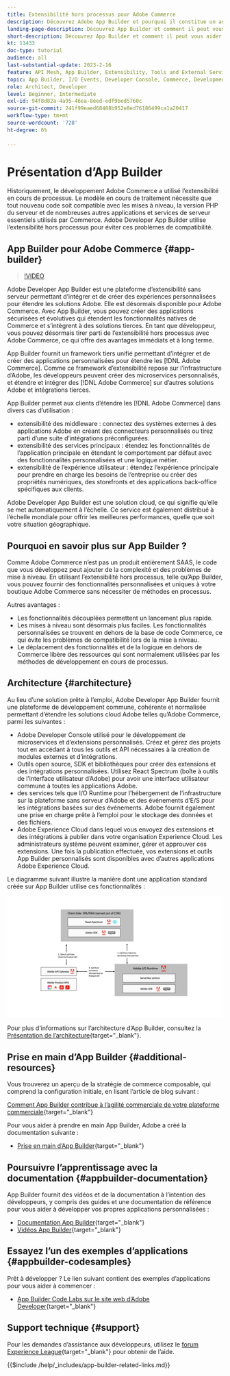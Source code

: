 ```yaml
---
title: Extensibilité hors processus pour Adobe Commerce
description: Découvrez Adobe App Builder et pourquoi il constitue un aspect important de l’extensibilité hors processus.
landing-page-description: Découvrez App Builder et comment il peut vous aider avec les stratégies de développement Adobe Commerce.
short-description: Découvrez App Builder et comment il peut vous aider avec les stratégies de développement Adobe Commerce.
kt: 11433
doc-type: tutorial
audience: all
last-substantial-update: 2023-2-16
feature: API Mesh, App Builder, Extensibility, Tools and External Services, Backend Development
topic: App Builder, I/O Events, Developer Console, Commerce, Development, Integrations
role: Architect, Developer
level: Beginner, Intermediate
exl-id: 94f8d82a-4a95-46ea-8eed-edf9bed5760c
source-git-commit: 241f99eaed68488b952e8ed76186499ca1a20417
workflow-type: tm+mt
source-wordcount: '728'
ht-degree: 6%

---
```


# Présentation d’App Builder

Historiquement, le développement Adobe Commerce a utilisé l’extensibilité en cours de processus. Le modèle en cours de traitement nécessite que tout nouveau code soit compatible avec les mises à niveau, la version PHP du serveur et de nombreuses autres applications et services de serveur essentiels utilisés par Commerce. Adobe Developer App Builder utilise l’extensibilité hors processus pour éviter ces problèmes de compatibilité.

## App Builder pour Adobe Commerce {#app-builder}

>[!VIDEO](https://video.tv.adobe.com/v/3412839?quality=12&learn=on)

Adobe Developer App Builder est une plateforme d’extensibilité sans serveur permettant d’intégrer et de créer des expériences personnalisées pour étendre les solutions Adobe. Elle est désormais disponible pour Adobe Commerce. Avec App Builder, vous pouvez créer des applications sécurisées et évolutives qui étendent les fonctionnalités natives de Commerce et s’intègrent à des solutions tierces. En tant que développeur, vous pouvez désormais tirer parti de l’extensibilité hors processus avec Adobe Commerce, ce qui offre des avantages immédiats et à long terme.

App Builder fournit un framework tiers unifié permettant d’intégrer et de créer des applications personnalisées pour étendre les [!DNL Adobe Commerce]. Comme ce framework d’extensibilité repose sur l’infrastructure d’Adobe, les développeurs peuvent créer des microservices personnalisés, et étendre et intégrer des [!DNL Adobe Commerce] sur d’autres solutions Adobe et intégrations tierces.

App Builder permet aux clients d’étendre les [!DNL Adobe Commerce] dans divers cas d’utilisation :

* extensibilité des middleware : connectez des systèmes externes à des applications Adobe en créant des connecteurs personnalisés ou tirez parti d’une suite d’intégrations préconfigurées.
* extensibilité des services principaux : étendez les fonctionnalités de l’application principale en étendant le comportement par défaut avec des fonctionnalités personnalisées et une logique métier.
* extensibilité de l’expérience utilisateur : étendez l’expérience principale pour prendre en charge les besoins de l’entreprise ou créer des propriétés numériques, des storefronts et des applications back-office spécifiques aux clients.

Adobe Developer App Builder est une solution cloud, ce qui signifie qu’elle se met automatiquement à l’échelle. Ce service est également distribué à l’échelle mondiale pour offrir les meilleures performances, quelle que soit votre situation géographique.

## Pourquoi en savoir plus sur App Builder ?

Comme Adobe Commerce n’est pas un produit entièrement SAAS, le code que vous développez peut ajouter de la complexité et des problèmes de mise à niveau. En utilisant l’extensibilité hors processus, telle qu’App Builder, vous pouvez fournir des fonctionnalités personnalisées et uniques à votre boutique Adobe Commerce sans nécessiter de méthodes en processus.

Autres avantages :

* Les fonctionnalités découplées permettent un lancement plus rapide.
* Les mises à niveau sont désormais plus faciles. Les fonctionnalités personnalisées se trouvent en dehors de la base de code Commerce, ce qui évite les problèmes de compatibilité lors de la mise à niveau.
* Le déplacement des fonctionnalités et de la logique en dehors de Commerce libère des ressources qui sont normalement utilisées par les méthodes de développement en cours de processus.

## Architecture {#architecture}

Au lieu d’une solution prête à l’emploi, Adobe Developer App Builder fournit une plateforme de développement commune, cohérente et normalisée permettant d’étendre les solutions cloud Adobe telles qu’Adobe Commerce, parmi les suivantes :

* Adobe Developer Console utilisé pour le développement de microservices et d’extensions personnalisés. Créez et gérez des projets tout en accédant à tous les outils et API nécessaires à la création de modules externes et d’intégrations.
* Outils open source, SDK et bibliothèques pour créer des extensions et des intégrations personnalisées. Utilisez React Spectrum (boîte à outils de l’interface utilisateur d’Adobe) pour avoir une interface utilisateur commune à toutes les applications Adobe.
* des services tels que I/O Runtime pour l’hébergement de l’infrastructure sur la plateforme sans serveur d’Adobe et des événements d’E/S pour les intégrations basées sur des événements. Adobe fournit également une prise en charge prête à l’emploi pour le stockage des données et des fichiers.
* Adobe Experience Cloud dans lequel vous envoyez des extensions et des intégrations à publier dans votre organisation Experience Cloud. Les administrateurs système peuvent examiner, gérer et approuver ces extensions. Une fois la publication effectuée, vos extensions et outils App Builder personnalisés sont disponibles avec d’autres applications Adobe Experience Cloud.

Le diagramme suivant illustre la manière dont une application standard créée sur App Builder utilise ces fonctionnalités :

![ Architecture ](/help/assets/app-builder/app-builder-architecture.jpeg)

Pour plus d’informations sur l’architecture d’App Builder, consultez la [Présentation de l’architecture](https://developer.adobe.com/app-builder/docs/guides/){target="_blank"}.

## Prise en main d’App Builder {#additional-resources}

Vous trouverez un aperçu de la stratégie de commerce composable, qui comprend la configuration initiale, en lisant l’article de blog suivant :

[Comment App Builder contribue à l’agilité commerciale de votre plateforme commerciale](https://business.adobe.com/blog/how-to/how-app-builder-helps-you-implement-a-composable-commerce-strategy){target="_blank"}

Pour vous aider à prendre en main App Builder, Adobe a créé la documentation suivante :

* [Prise en main d’App Builder](https://developer.adobe.com/app-builder/docs/getting_started/){target="_blank"}

## Poursuivre l’apprentissage avec la documentation {#appbuilder-documentation}

App Builder fournit des vidéos et de la documentation à l’intention des développeurs, y compris des guides et une documentation de référence pour vous aider à développer vos propres applications personnalisées :

* [Documentation App Builder](https://developer.adobe.com/app-builder/docs/overview/){target="_blank"}
* [Vidéos App Builder](https://www.youtube.com/playlist?list=PLcVEYUqU7VRfDij-Jbjyw8S8EzW073F_o){target="_blank"}

## Essayez l’un des exemples d’applications {#appbuilder-codesamples}

Prêt à développer ? Le lien suivant contient des exemples d’applications pour vous aider à commencer :

* [App Builder Code Labs sur le site web d’Adobe Developer](https://developer.adobe.com/app-builder/docs/resources/){target="_blank"}

## Support technique {#support}

Pour les demandes d’assistance aux développeurs, utilisez le [forum Experience League](https://experienceleaguecommunities.adobe.com/t5/app-builder/ct-p/project-firefly?profile.language=fr){target="_blank"} pour obtenir de l’aide.

{{$include /help/_includes/app-builder-related-links.md}}
